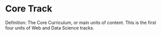 # Core Track

Definition: The Core Curriculum, or main units of content. This is the first four units of Web and Data Science tracks.
